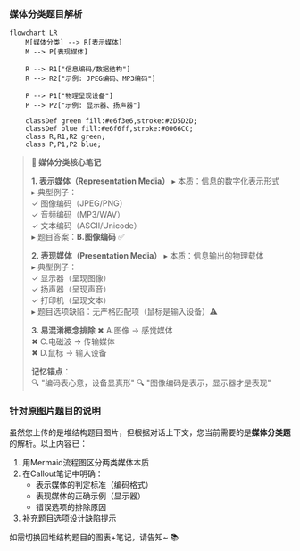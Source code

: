 ### **媒体分类题目解析**

```mermaid
flowchart LR
    M[媒体分类] --> R[表示媒体]
    M --> P[表现媒体]
    
    R --> R1["信息编码/数据结构"]
    R --> R2["示例: JPEG编码、MP3编码"]
    
    P --> P1["物理呈现设备"]
    P --> P2["示例: 显示器、扬声器"]
    
    classDef green fill:#e6f3e6,stroke:#2D5D2D;
    classDef blue fill:#e6f6ff,stroke:#0066CC;
    class R,R1,R2 green;
    class P,P1,P2 blue;
```






> ​**📌 媒体分类核心笔记**​
> 
> ​**1. 表示媒体（Representation Media）​**​
> ▸ 本质：信息的数字化表示形式  
> ▸ 典型例子：  
>    ✓ 图像编码（JPEG/PNG）  
>    ✓ 音频编码（MP3/WAV）  
>    ✓ 文本编码（ASCII/Unicode）  
> ▸ 题目答案：​**B.图像编码**​ ✅
>
> ​**2. 表现媒体（Presentation Media）​**​
> ▸ 本质：信息输出的物理载体  
> ▸ 典型例子：  
>    ✓ 显示器（呈现图像）  
>    ✓ 扬声器（呈现声音）  
>    ✓ 打印机（呈现文本）  
> ▸ 题目选项缺陷：无严格匹配项（鼠标是输入设备）⚠️
>
> ​**3. 易混淆概念排除**​
> ✖ A.图像 → 感觉媒体  
> ✖ C.电磁波 → 传输媒体  
> ✖ D.鼠标 → 输入设备
>
> ​**记忆锚点**​：  
> 🔍 "编码表心意，设备显真形"
> 🔍 "图像编码是表示，显示器才是表现"




### **针对原图片题目的说明**
虽然您上传的是堆结构题目图片，但根据对话上下文，您当前需要的是**媒体分类题**的解析。以上内容已：
1. 用Mermaid流程图区分两类媒体本质
2. 在Callout笔记中明确：
   - 表示媒体的判定标准（编码格式）
   - 表现媒体的正确示例（显示器）
   - 错误选项的排除原因
3. 补充题目选项设计缺陷提示

如需切换回堆结构题目的图表+笔记，请告知~ 📚
